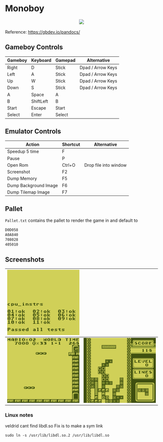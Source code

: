 # Monoboy

<p align="center">
<img src="./Icon.ico">
</p>

Reference: https://gbdev.io/pandocs/

## Gameboy Controls

| Gameboy | Keyboard  | Gamepad | Alternative       |
| ------- | --------- | ------- | ----------------- |
| Right   | D         | Stick   | Dpad / Arrow Keys |
| Left    | A         | Stick   | Dpad / Arrow Keys |
| Up      | W         | Stick   | Dpad / Arrow Keys |
| Down    | S         | Stick   | Dpad / Arrow Keys |
| A       | Space     | A       |                   |
| B       | ShiftLeft | B       |                   |
| Start   | Escape    | Start   |                   |
| Select  | Enter     | Select  |                   |

## Emulator Controls

| Action                | Shortcut | Alternative           |
| --------------------- | -------- | --------------------- |
| Speedup 5 time        | F        |                       |
| Pause                 | P        |                       |
| Open Rom              | Ctrl+O   | Drop file into window |
| Screenshot            | F2       |                       |
| Dump Memory           | F5       |                       |
| Dump Background Image | F6       |                       |
| Dump Tilemap Image    | F7       |                       |

## Pallet

`Pallet.txt` contains the pallet to render the game in and default to
```
D0D058
A0A840
708028
405010
```

## Screenshots


| ![blargg's cpu_instrs passing](Images/cpu_instrs.png) |                              | 
| ----------------------------------------------------  | ---------------------------- |
| ![Super Marioland](Images/Super%20Marioland.png)      | ![Tetris](Images/Tetris.png) |


### Linux notes
veldrid cant find libdl.so
Fix is to make a sym link
```
sudo ln -s /usr/lib/libdl.so.2 /usr/lib/libdl.so
```
